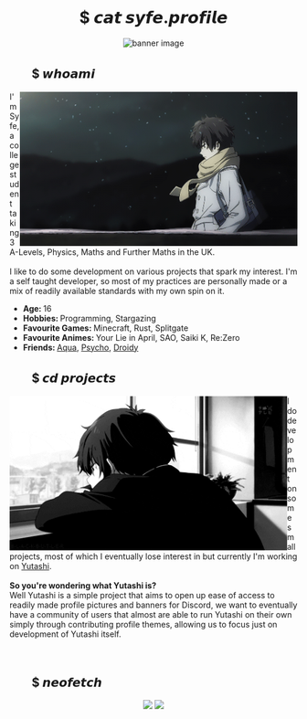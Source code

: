<!--
**ItsSyfe/ItsSyfe** is a ✨ _special_ ✨ repository because its `README.md` (this file) appears on your GitHub profile.
-->
<h1 align="center">$ 𝙘𝙖𝙩 𝙨𝙮𝙛𝙚.𝙥𝙧𝙤𝙛𝙞𝙡𝙚</h1>
<center>
    <img src="banner.gif" alt="banner image">
</center>

<div>
    <h2 align="left">ㅤㅤ$ 𝙬𝙝𝙤𝙖𝙢𝙞</h2>
    <img src="aboutme.gif" align="right" width=486 height=270 alt="aboutme image">
    <p align="left">I'm Syfe, a college student taking 3 A-Levels, Physics, Maths and Further Maths in the UK. <br><br> I like to do some development on various projects that spark my interest. I'm a self taught developer, so most of my practices are personally made or a mix of readily available standards with my own spin on it.</p>
    <ul>
        <li><b>Age: </b>16</li>
        <li><b>Hobbies: </b>Programming, Stargazing</li>
        <li><b>Favourite Games: </b>Minecraft, Rust, Splitgate</li>
        <li><b>Favourite Animes: </b>Your Lie in April, SAO, Saiki K, Re:Zero</li>
        <li><b>Friends: </b><a href="https://github.com/AquaPlaysYT">Aqua</a>, <a href="https://github.com/PsychoPast">Psycho</a>, <a href="https://github.com/SiLeNSwOrD">Droidy</a></li>
    </ul>
</div>
<div>
    <h2 align="left">ㅤㅤ$ 𝙘𝙙 𝙥𝙧𝙤𝙟𝙚𝙘𝙩𝙨</h2>
    <img src="projects.gif" align="left" width=486 height=270 alt="projects image">
    <p align="left">I do development on some small projects, most of which I eventually lose interest in but currently I'm working on <a href="https://yutashi.xyz">Yutashi</a>.<br><br><b>So you're wondering what Yutashi is?</b><br>Well Yutashi is a simple project that aims to open up ease of access to readily made profile pictures and banners for Discord, we want to eventually have a community of users that almost are able to run Yutashi on their own simply through contributing profile themes, allowing us to focus just on development of Yutashi itself.</p>
</div>
<div>
    <br>
    <h2 align="left">ㅤㅤ$ 𝙣𝙚𝙤𝙛𝙚𝙩𝙘𝙝</h2>
    <center>
        <img height=200 src="https://github-readme-stats.vercel.app/api?username=itssyfe&hide_border=true&show_icons=true&theme=dark">
        <img height=200 src="https://lanyard-profile-readme.vercel.app/api/190733468550823945?theme=dark&animated=true&hideDiscrim=true&borderRadius=5px&idleMessage=Waiting%20for%20Liftoff%20🚀">
    </center>
</div>